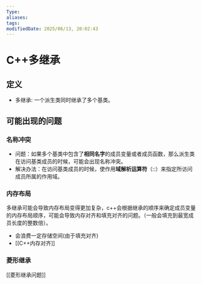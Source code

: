 ```yaml
---
Type: 
aliases: 
tags: 
modifiedDate: 2025/06/13, 20:02:43
---
```


# C++多继承

## 定义

- 多继承: 一个派生类同时继承了多个基类。

## 可能出现的问题

### 名称冲突

- 问题：如果多个基类中包含了**相同名字**的成员变量或者成员函数，那么派生类在访问基类成员的时候，可能会出现名称冲突。
- 解决办法：在访问基类成员的时候，使作用**域解析运算符**（::）来指定所访问成员所属的作用域。

### 内存布局

多继承可能会导致内存布局变得更加复杂，c++会根据继承的顺序来确定成员变量的内存布局顺序，可能会导致内存对齐和填充对齐的问题。（一般会填充到最宽成员长度的整数倍）。
- 会浪费一定存储空间(由于填充对齐)
- [[C++内存对齐]]

### 菱形继承

[[菱形继承问题]]
